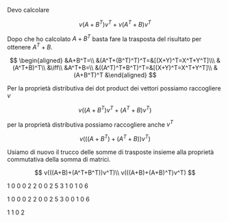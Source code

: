 Devo calcolare

$$
v(A+B^T)v^T+v(A^T+B)v^T
$$

Dopo che ho calcolato $A+B^T$ basta fare la trasposta del risultato per ottenere $A^T+B$.

$$
\begin{aligned}
&A+B^T=\\
&(A^T+(B^T)^T)^T=&[(X+Y)^T=X^T+Y^T]\\\
&(A^T+B)^T\\
&\iff\\
&A^T+B=\\
&((A^T)^T+B^T)^T=&[(X+Y)^T=X^T+Y^T]\\
&(A+B^T)^T
&\end{aligned}
$$

Per la proprietà distributiva dei dot product dei vettori possiamo raccogliere $v$

$$
v((A+B^T)v^T+(A^T+B)v^T)
$$

per la proprietà distributiva possiamo raccogliere anche $v^T$

$$
v(((A+B^T)+(A^T+B))v^T)
$$

Usiamo di nuovo il trucco delle somme di trasposte insieme alla proprietà commutativa della somma di matrici.

$$
v(((A+B)+(A^T+B^T))v^T)\\
v(((A+B)+(A+B)^T)v^T)
$$

1 0 0 0
2 2 0 0
2 5 3 1
0 1 0 6

1 0 0 0
2 2 0 0
2 5 3 0
0 1 0 6

1 1 0 2

